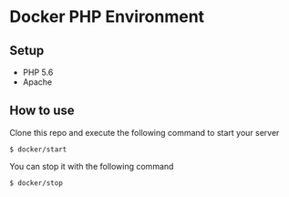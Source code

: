 # Docker PHP Environment


## Setup
 - PHP 5.6
 - Apache

## How to use
Clone this repo and execute the following command to start your server
```
$ docker/start
```

You can stop it with the following command
```
$ docker/stop
```